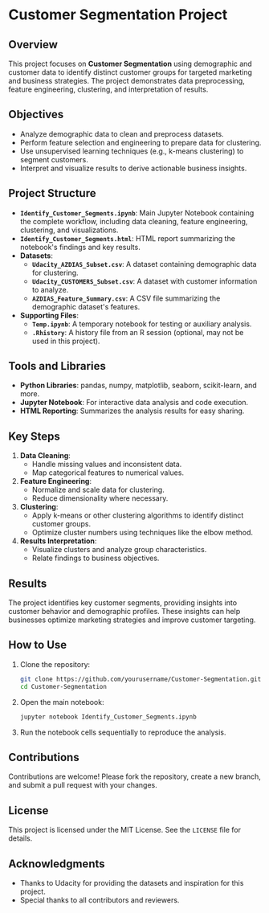 
# Customer Segmentation Project

## Overview

This project focuses on **Customer Segmentation** using demographic and customer data to identify distinct customer groups for targeted marketing and business strategies. The project demonstrates data preprocessing, feature engineering, clustering, and interpretation of results.

## Objectives

- Analyze demographic data to clean and preprocess datasets.
- Perform feature selection and engineering to prepare data for clustering.
- Use unsupervised learning techniques (e.g., k-means clustering) to segment customers.
- Interpret and visualize results to derive actionable business insights.

## Project Structure

- **`Identify_Customer_Segments.ipynb`**: Main Jupyter Notebook containing the complete workflow, including data cleaning, feature engineering, clustering, and visualizations.
- **`Identify_Customer_Segments.html`**: HTML report summarizing the notebook's findings and key results.
- **Datasets**:
  - **`Udacity_AZDIAS_Subset.csv`**: A dataset containing demographic data for clustering.
  - **`Udacity_CUSTOMERS_Subset.csv`**: A dataset with customer information to analyze.
  - **`AZDIAS_Feature_Summary.csv`**: A CSV file summarizing the demographic dataset's features.
- **Supporting Files**:
  - **`Temp.ipynb`**: A temporary notebook for testing or auxiliary analysis.
  - **`.Rhistory`**: A history file from an R session (optional, may not be used in this project).

## Tools and Libraries

- **Python Libraries**: pandas, numpy, matplotlib, seaborn, scikit-learn, and more.
- **Jupyter Notebook**: For interactive data analysis and code execution.
- **HTML Reporting**: Summarizes the analysis results for easy sharing.

## Key Steps

1. **Data Cleaning**:
   - Handle missing values and inconsistent data.
   - Map categorical features to numerical values.
2. **Feature Engineering**:
   - Normalize and scale data for clustering.
   - Reduce dimensionality where necessary.
3. **Clustering**:
   - Apply k-means or other clustering algorithms to identify distinct customer groups.
   - Optimize cluster numbers using techniques like the elbow method.
4. **Results Interpretation**:
   - Visualize clusters and analyze group characteristics.
   - Relate findings to business objectives.

## Results

The project identifies key customer segments, providing insights into customer behavior and demographic profiles. These insights can help businesses optimize marketing strategies and improve customer targeting.

## How to Use

1. Clone the repository:
   ```bash
   git clone https://github.com/yourusername/Customer-Segmentation.git
   cd Customer-Segmentation
   ```
2. Open the main notebook:
   ```bash
   jupyter notebook Identify_Customer_Segments.ipynb
   ```
3. Run the notebook cells sequentially to reproduce the analysis.

## Contributions

Contributions are welcome! Please fork the repository, create a new branch, and submit a pull request with your changes.

## License

This project is licensed under the MIT License. See the `LICENSE` file for details.

## Acknowledgments

- Thanks to Udacity for providing the datasets and inspiration for this project.
- Special thanks to all contributors and reviewers.

